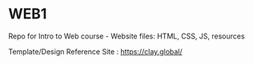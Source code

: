 # WEB1
Repo for Intro to Web course - Website files: HTML, CSS, JS, resources

Template/Design Reference Site : https://clay.global/

